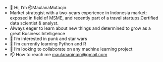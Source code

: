 - 👋 Hi, I’m @MaulanaMutaqin
- Market strategist with a two-years experience in Indonesia market: exposed in field of MSME, and recently part of a travel startups.Certified data scientist & analyst.
- Always eager to learn about new things and determined to grow as a great Business Intelligence
- 👀 I’m interested in punk and star wars
- 🌱 I’m currently learning Python and R
- 💞️ I’m looking to collaborate on any machine learning project
- 📫 How to reach me maulanaqinqin@gmail.com

<!---
MaulanaMutaqin/MaulanaMutaqin is a ✨ special ✨ repository because its `README.md` (this file) appears on your GitHub profile.
You can click the Preview link to take a look at your changes.
--->
